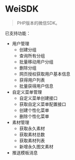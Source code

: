 # WeiSDK

> PHP版本的微信SDK。

已支持功能：

+ 用户管理
    + 创建分组
    + 查询所有分组
    + 批量移动用户分组
    + 删除分组
    + 网页授权获取用户基本信息
    + 获得用户列表
    + 批量获得用户信息
+ 自定义菜单管理
    + 自定义菜单创建接口
    + 获取自定义菜单配置接口
    + 创建个性化菜单
    + 删除个性化菜单
+ 素材管理
    + 获取永久素材
    + 获取素材总数
    + 获取素材列表
    + 新增永久图文素材
+ 推送模板消息
